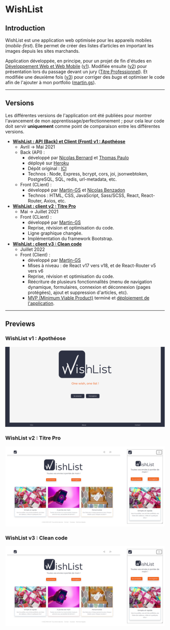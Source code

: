 # WishList

## Introduction

WishList est une application web optimisée pour les appareils mobiles (*mobile-first*). Elle permet de créer des listes d’articles en important les images depuis les sites marchands.

Application développée, en principe, pour un projet de fin d'études en [Développement Web et Web Mobile](https://oclock.io/formations/developpeur-web-fullstack-javascript) ([v1](./wishlist_v1--apotheose/)). Modifiée ensuite ([v2](./wishlist_v2--titre_pro/)) pour présentation lors du passage devant un jury ([Titre Professionnel](https://www.francecompetences.fr/recherche/rncp/31114/)). Et modifiée une deuxième fois ([v3](./wishlist_v3--clean_code/)) pour corriger des *bugs* et optimiser le code afin de l'ajouter à mon portfolio ([martin.gs](https://martin.gs)).

---

## Versions

Les différentes versions de l'application ont été publiées pour montrer l'avancement de mon apprentissage/perfectionnement ; pour cela leur code doit servir **uniquement** comme point de comparaison entre les différentes versions.

- **[WishList : API (Back) et Client (Front) v1 : Apothéose](./wishlist_v1--apotheose/)**
  - Avril -> Mai 2021
  - Back (API) :
    - développé par [Nicolas Bernard](https://github.com/Nicolas-B06) et [Thomas Paulo](https://github.com/gibsonshelby)
    - déployé sur [Heroku](https://heroku.com)
    - Dépôt original : [ICI](https://github.com/O-clock-Quill/projet-25-wishlist)
    - Technos : Node, Express, bcrypt, cors, joi, jsonwebtoken, PostgreSQL, SQL, redis, url-metadata, etc.
  - Front (CLient) :
    - développé par [Martin-GS](https://github.com/Martin-GS) et [Nicolas Benzadon](https://github.com/NicolasBNZ)
    - Technos : HTML, CSS, JavaScript, Sass/SCSS, React, React-Router, Axios, etc.
- **[WishList : client v2 : Titre Pro](./wishlist_v2--titre_pro/)**
  - Mai -> Juillet 2021
  - Front (CLient) :
    - développé par [Martin-GS](https://github.com/Martin-GS)
    - Reprise, révision et optimisation du code.
    - Ligne graphique changée.
    - Implémentation du framework Bootstrap.
- **[WishList : client v3 : Clean code](./wishlist_v3--clean_code/)**
  - Juillet 2022
  - Front (Client) :
    - développé par [Martin-GS](https://github.com/Martin-GS)
    - Mises à niveau : de React v17 vers v18, et de React-Router v5 vers v6
    - Reprise, révision et optimisation du code.
    - Réécriture de plusieurs fonctionnalités (menu de navigation dynamique, formulaires, connexion et déconnexion (pages protégées), ajout et suppression d'articles, etc).
    - [MVP (Minimum Viable Product)](doc/Gestion_de_projet/02-Cahier_des_Charges.md) terminé et [déploiement de l'application](https://wishlist.martin.gs).

---

## Previews

### WishList v1 : Apothéose

![Preview WishList v1](./doc/images/preview_v1.png)

### WishList v2 : Titre Pro

![Preview WishList v1](./doc/images/preview_v2.png)

### WishList v3 : Clean code

![Preview WishList v3](./doc/images/preview_v3.png)
